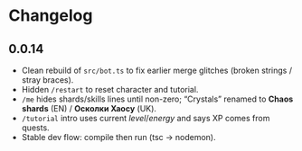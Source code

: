 # Changelog

## 0.0.14
- Clean rebuild of `src/bot.ts` to fix earlier merge glitches (broken strings / stray braces).
- Hidden `/restart` to reset character and tutorial.
- `/me` hides shards/skills lines until non-zero; “Crystals” renamed to **Chaos shards** (EN) / **Осколки Хаосу** (UK).
- `/tutorial` intro uses current *level*/*energy* and says XP comes from quests.
- Stable dev flow: compile then run (tsc → nodemon).
